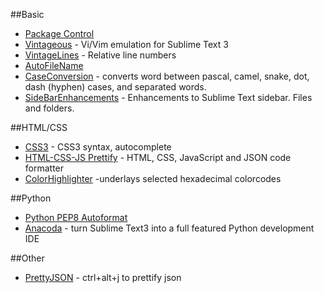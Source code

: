 
##Basic

* [Package Control](https://packagecontrol.io/installation)
* [Vintageous](https://packagecontrol.io/packages/Vintageous) - Vi/Vim emulation for Sublime Text 3
* [VintageLines](https://packagecontrol.io/packages/VintageLines) - Relative line numbers
* [AutoFileName](https://packagecontrol.io/packages/AutoFileName)
* [CaseConversion](https://packagecontrol.io/packages/Case%20Conversion) - converts word between pascal, camel, snake, dot, dash (hyphen) cases, and separated words.
* [SideBarEnhancements](https://packagecontrol.io/packages/SideBarEnhancements) - Enhancements to Sublime Text sidebar. Files and folders.

##HTML/CSS
* [CSS3](https://packagecontrol.io/packages/CSS3) - CSS3 syntax, autocomplete
* [HTML-CSS-JS Prettify](https://packagecontrol.io/packages/HTML-CSS-JS%20Prettify) - HTML, CSS, JavaScript and JSON code formatter 
* [ColorHighlighter](https://packagecontrol.io/packages/Color%20Highlighter) -underlays selected hexadecimal colorcodes

##Python
* [Python PEP8 Autoformat](https://packagecontrol.io/packages/Python%20PEP8%20Autoformat)
* [Anacoda](http://damnwidget.github.io/anaconda/IDE/) - turn Sublime Text3 into a full featured Python development IDE

##Other
* [PrettyJSON](https://packagecontrol.io/packages/Pretty%20JSON) - ctrl+alt+j to prettify json
